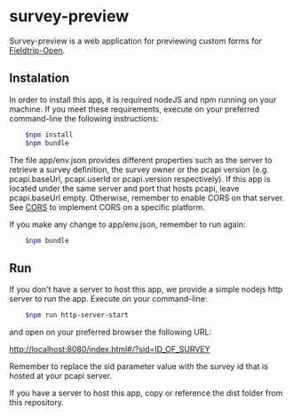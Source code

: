 # survey-preview

Survey-preview is a web application for previewing custom forms for [Fieldtrip-Open](https://github.com/edina/fieldtrip-open).

## Instalation

In order to install this app, it is required nodeJS and npm running on your machine. If you meet these requirements, execute on your preferred
command-line the following instructions:

```bash
	$npm install
	$npm bundle
```

The file app/env.json provides different properties such as the server to retrieve a survey definition, the survey owner or
the pcapi version (e.g. pcapi.baseUrl, pcapi.userId or pcapi.version respectively). If this app is located under the same server and port
that hosts pcapi, leave pcapi.baseUrl empty. Otherwise, remember to enable CORS on that server. See [CORS](http://enable-cors.org/server.html) to
implement CORS on a specific platform.

If you make any change to app/env.json, remember to run again:
```bash
	$npm bundle
```

## Run

If you don't have a server to host this app, we provide a simple nodejs http server to run the app. Execute on your command-line:

```bash
	$npm run http-server-start
```

and open on your preferred browser the following URL:

[http://localhost:8080/index.html#/?sid=ID_OF_SURVEY](http://localhost:8080/index.html#/?sid=ID_OF_SURVEY)

Remember to replace the sid parameter value with the survey id that is hosted at your pcapi server.

If you have a server to host this app, copy or reference the dist folder from this repository.



